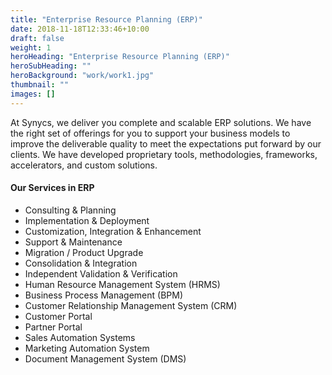 ```yaml
---
title: "Enterprise Resource Planning (ERP)"
date: 2018-11-18T12:33:46+10:00
draft: false
weight: 1
heroHeading: "Enterprise Resource Planning (ERP)"
heroSubHeading: ""
heroBackground: "work/work1.jpg"
thumbnail: ""
images: []
---
```


At Synycs, we deliver you complete and scalable ERP solutions. We have the right set of offerings for you to support your business models to improve the deliverable quality to meet the expectations put forward by our clients. We have developed proprietary tools, methodologies, frameworks, accelerators, and custom solutions.

#### Our Services in ERP

- Consulting & Planning
- Implementation & Deployment
- Customization, Integration & Enhancement
- Support & Maintenance
- Migration / Product Upgrade
- Consolidation & Integration
- Independent Validation & Verification
- Human Resource Management System (HRMS)
- Business Process Management (BPM)
- Customer Relationship Management System (CRM)
- Customer Portal
- Partner Portal
- Sales Automation Systems
- Marketing Automation System
- Document Management System (DMS)

